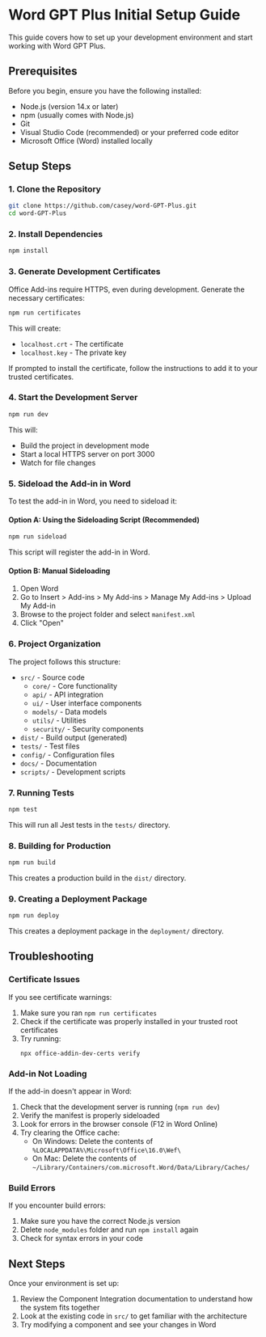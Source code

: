 # Word GPT Plus Initial Setup Guide

This guide covers how to set up your development environment and start working with Word GPT Plus.

## Prerequisites

Before you begin, ensure you have the following installed:

- Node.js (version 14.x or later)
- npm (usually comes with Node.js)
- Git
- Visual Studio Code (recommended) or your preferred code editor
- Microsoft Office (Word) installed locally

## Setup Steps

### 1. Clone the Repository

```bash
git clone https://github.com/casey/word-GPT-Plus.git
cd word-GPT-Plus
```

### 2. Install Dependencies

```bash
npm install
```

### 3. Generate Development Certificates

Office Add-ins require HTTPS, even during development. Generate the necessary certificates:

```bash
npm run certificates
```

This will create:
- `localhost.crt` - The certificate
- `localhost.key` - The private key

If prompted to install the certificate, follow the instructions to add it to your trusted certificates.

### 4. Start the Development Server

```bash
npm run dev
```

This will:
- Build the project in development mode
- Start a local HTTPS server on port 3000
- Watch for file changes

### 5. Sideload the Add-in in Word

To test the add-in in Word, you need to sideload it:

#### Option A: Using the Sideloading Script (Recommended)

```bash
npm run sideload
```

This script will register the add-in in Word.

#### Option B: Manual Sideloading

1. Open Word
2. Go to Insert > Add-ins > My Add-ins > Manage My Add-ins > Upload My Add-in
3. Browse to the project folder and select `manifest.xml`
4. Click "Open"

### 6. Project Organization

The project follows this structure:

- `src/` - Source code
  - `core/` - Core functionality
  - `api/` - API integration
  - `ui/` - User interface components
  - `models/` - Data models
  - `utils/` - Utilities
  - `security/` - Security components
- `dist/` - Build output (generated)
- `tests/` - Test files
- `config/` - Configuration files
- `docs/` - Documentation
- `scripts/` - Development scripts

### 7. Running Tests

```bash
npm test
```

This will run all Jest tests in the `tests/` directory.

### 8. Building for Production

```bash
npm run build
```

This creates a production build in the `dist/` directory.

### 9. Creating a Deployment Package

```bash
npm run deploy
```

This creates a deployment package in the `deployment/` directory.

## Troubleshooting

### Certificate Issues

If you see certificate warnings:

1. Make sure you ran `npm run certificates`
2. Check if the certificate was properly installed in your trusted root certificates
3. Try running:
   ```
   npx office-addin-dev-certs verify
   ```

### Add-in Not Loading

If the add-in doesn't appear in Word:

1. Check that the development server is running (`npm run dev`)
2. Verify the manifest is properly sideloaded
3. Look for errors in the browser console (F12 in Word Online)
4. Try clearing the Office cache:
   - On Windows: Delete the contents of `%LOCALAPPDATA%\Microsoft\Office\16.0\Wef\`
   - On Mac: Delete the contents of `~/Library/Containers/com.microsoft.Word/Data/Library/Caches/`
   
### Build Errors

If you encounter build errors:

1. Make sure you have the correct Node.js version
2. Delete `node_modules` folder and run `npm install` again
3. Check for syntax errors in your code

## Next Steps

Once your environment is set up:

1. Review the Component Integration documentation to understand how the system fits together
2. Look at the existing code in `src/` to get familiar with the architecture
3. Try modifying a component and see your changes in Word
